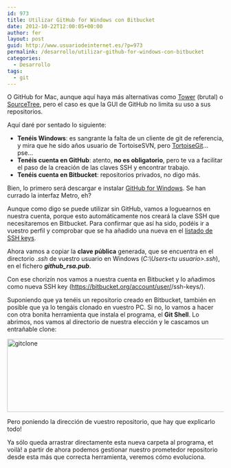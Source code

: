 ```yaml
---
id: 973
title: Utilizar GitHub for Windows con Bitbucket
date: 2012-10-22T12:00:05+00:00
author: fer
layout: post
guid: http://www.usuariodeinternet.es/?p=973
permalink: /desarrollo/utilizar-github-for-windows-con-bitbucket
categories:
  - Desarrollo
tags:
  - git
---
```

O GitHub for Mac, aunque aquí haya más alternativas como <a href="http://www.git-tower.com/" target="_blank">Tower</a> (brutal) o <a href="http://www.sourcetreeapp.com/" target="_blank">SourceTree</a>, pero el caso es que la GUI de GitHub no limita su uso a sus repositorios.

Aquí daré por sentado lo siguiente:

  * **Tenéis Windows**: es sangrante la falta de un cliente de git de referencia, y mira que he sido años usuario de TortoiseSVN, pero <a href="http://code.google.com/p/tortoisegit/" target="_blank">TortoiseGit</a>&#8230; pse&#8230;
  * **Tenéis cuenta en GitHub**: atento, **no es obligatorio**, pero te va a facilitar el paso de la creación de las claves SSH y encontrar trabajo.
  * **Tenéis cuenta en Bitbucket**: repositorios privados, no digo más.

Bien, lo primero será descargar e instalar <a href="http://windows.github.com/" target="_blank">GitHub for Windows</a>. Se han currado la interfaz Metro, eh?

Aunque como digo se puede utilizar sin GitHub, vamos a loguearnos en nuestra cuenta, porque esto automáticamente nos creará la clave SSH que necesitaremos en Bitbucket. Para confirmar que así ha sido, podéis ir a vuestro perfil y comprobar que se ha añadido una nueva en el <a href="https://github.com/settings/ssh" target="_blank">listado de SSH keys</a>.

Ahora vamos a copiar la **clave pública** generada, que se encuentra en el directorio _.ssh_ de vuestro usuario en Windows (_C:\Users\<tu usuario>\.ssh_), en el fichero **_github_rsa.pub_**.

Con ese chorizín nos vamos a nuestra cuenta en Bitbucket y lo añadimos como nueva SSH key (https://bitbucket.org/account/user/<tu usuario>/ssh-keys/).

Suponiendo que ya tenéis un repositorio creado en Bitbucket, también en posible que ya lo tengáis clonado en vuestro PC. Si no, lo vamos a hacer con otra bonita herramienta que instala el programa, el **Git Shell**. Lo abrimos, nos vamos al directorio de nuestra elección y le cascamos un entrañable clone:

<img title="gitclone" src="http://www.usuariodeinternet.es/img/post/gitclone1.png" width="535" height="170" />

Pero poniendo la dirección de vuestro repositorio, que hay que explicarlo todo!

Ya sólo queda arrastrar directamente esta nueva carpeta al programa, et voilà! a partir de ahora podemos gestionar nuestro prometedor repositorio desde esta más que correcta herramienta, veremos cómo evoluciona.